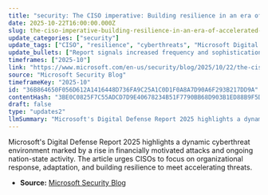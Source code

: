 ```yaml
---
title: "security: The CISO imperative: Building resilience in an era of accelerated cyberthreats"
date: 2025-10-22T16:00:00.000Z
slug: the-ciso-imperative-building-resilience-in-an-era-of-accelerated-cyberthreats
update_categories: ["security"]
update_tags: ["CISO", "resilience", "cyberthreats", "Microsoft Digital Defense Report 2025", "nation-state", "financially motivated attacks", "incident response", "security strategy"]
update_bullets: ["Report signals increased frequency and sophistication of financially motivated cyberattacks.", "Nation-state actors remain a persistent and evolving risk vector.", "Primary challenge for the Office of the CISO is shifting from prevention alone to resilient response and adaptation.", "CISOs should prioritize incident readiness, rapid recovery, and continuous improvement of defenses.", "Building organizational resilience is framed as both an imperative and an opportunity amid evolving threats."]
timeframes: ["2025-10"]
link: "https://www.microsoft.com/en-us/security/blog/2025/10/22/the-ciso-imperative-building-resilience-in-an-era-of-accelerated-cyberthreats/"
source: "Microsoft Security Blog"
timeframeKey: "2025-10"
id: "36B864650F056D612A1416448D736FA9C25A1C0D1F0A8A7D90A6F293B217DD9A"
contentHash: "3BE0C0825F7C55ADCD7D9E40678234B51F7790BB68D903B1ED88B9F5D5708BFE"
draft: false
type: "updates2"
llmSummary: "Microsoft's Digital Defense Report 2025 highlights a dynamic cyberthreat environment marked by a rise in financially motivated attacks and ongoing nation-state activity. The article urges CISOs to focus on organizational response, adaptation, and building resilience to meet accelerating threats."
---
```


Microsoft's Digital Defense Report 2025 highlights a dynamic cyberthreat environment marked by a rise in financially motivated attacks and ongoing nation-state activity. The article urges CISOs to focus on organizational response, adaptation, and building resilience to meet accelerating threats.

- **Source:** [Microsoft Security Blog](https://www.microsoft.com/en-us/security/blog/2025/10/22/the-ciso-imperative-building-resilience-in-an-era-of-accelerated-cyberthreats/)
